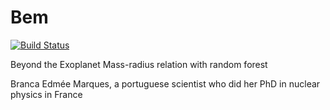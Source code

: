 # Bem

[![Build Status](https://travis-ci.org/soleneulmer/bem.svg?branch=master)](https://travis-ci.org/soleneulmer/bem)

Beyond the Exoplanet Mass-radius relation with random forest

Branca Edmée Marques, a portuguese scientist who did her PhD in nuclear physics in France
